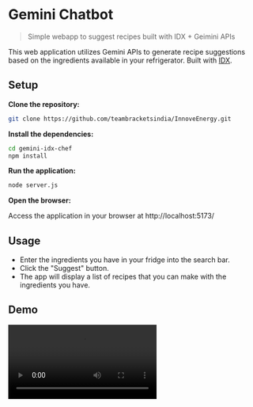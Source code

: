 # Gemini Chatbot
> Simple webapp to suggest recipes built with IDX + Geimini APIs

This web application utilizes Gemini APIs to generate recipe suggestions based on the ingredients available in your refrigerator. Built with [IDX](https://idx.dev/).

## Setup

__Clone the repository:__

```bash
git clone https://github.com/teambracketsindia/InnoveEnergy.git
```

__Install the dependencies:__

```bash
cd gemini-idx-chef
npm install
```

__Run the application:__

```bash
node server.js
```

__Open the browser:__

Access the application in your browser at http://localhost:5173/

## Usage 

- Enter the ingredients you have in your fridge into the search bar.
- Click the "Suggest" button.
- The app will display a list of recipes that you can make with the ingredients you have.

## Demo 

![](./what-to-cook.mov)

